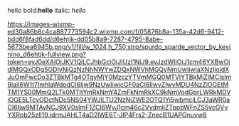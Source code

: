 hello
bold:**hello**
italic: *hello*


https://images-wixmp-ed30a86b8c4ca887773594c2.wixmp.com/f/05876b8a-135a-42d6-9412-bdd6f8fad6dd/d6ehtjk-dd05b8a9-7287-4795-8abe-5673bea6945b.png/v1/fill/w_1024,h_750,strp/spurdo_sparde_vector_by_kevinino_d6ehtjk-fullview.png?token=eyJ0eXAiOiJKV1QiLCJhbGciOiJIUzI1NiJ9.eyJzdWIiOiJ1cm46YXBwOjdlMGQxODg5ODIyNjQzNzNhNWYwZDQxNWVhMGQyNmUwIiwiaXNzIjoidXJuOmFwcDo3ZTBkMTg4OTgyMjY0MzczYTVmMGQ0MTVlYTBkMjZlMCIsIm9iaiI6W1t7ImhlaWdodCI6Ijw9NzUwIiwicGF0aCI6IlwvZlwvMDU4NzZiOGEtMTM1YS00MmQ2LTk0MTItYmRkNmY4ZmFkNmRkXC9kNmVodGprLWRkMDViOGE5LTcyODctNDc5NS04YWJlLTU2NzNiZWE2OTQ1Yi5wbmciLCJ3aWR0aCI6Ijw9MTAyNCJ9XV0sImF1ZCI6WyJ1cm46c2VydmljZTppbWFnZS5vcGVyYXRpb25zIl19.idrmJAHLT4aD2lWE6T-JIP4Frs2-ZnecB1UAPGnuvw8
